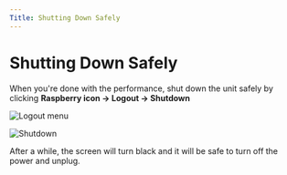 ```yaml
---
Title: Shutting Down Safely
---
```


# Shutting Down Safely

When you're done with the performance, shut down the unit safely by clicking **Raspberry icon &rarr; Logout &rarr; Shutdown**

![Logout menu](/img/new-user-manual/child-raspi/25-logout.png)

![Shutdown](/img/new-user-manual/child-raspi/26-shutdown.png)

After a while, the screen will turn black and it will be safe to turn off the power and unplug.
